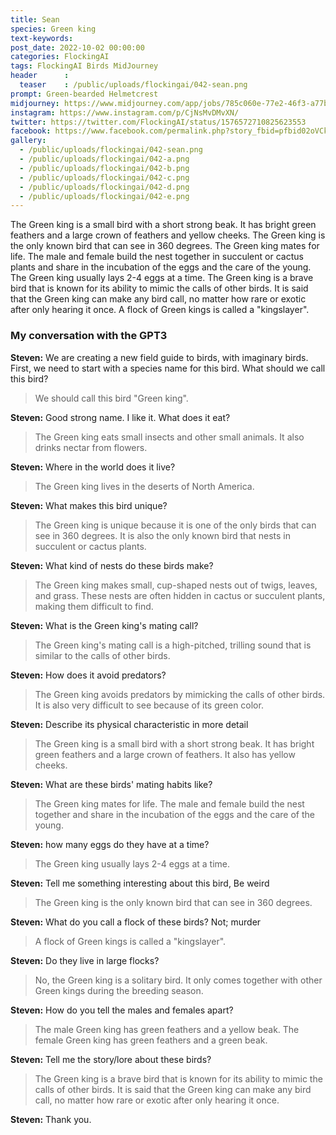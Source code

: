 ```yaml
---
title: Sean
species: Green king
text-keywords: 
post_date: 2022-10-02 00:00:00
categories: FlockingAI
tags: FlockingAI Birds MidJourney 
header      :
  teaser    : /public/uploads/flockingai/042-sean.png
prompt: Green-bearded Helmetcrest
midjourney: https://www.midjourney.com/app/jobs/785c060e-77e2-46f3-a77b-d331a1d34d77
instagram: https://www.instagram.com/p/CjNsMvDMvXN/
twitter: https://twitter.com/FlockingAI/status/1576572710825623553
facebook: https://www.facebook.com/permalink.php?story_fbid=pfbid02oVCkZqUK22C1Gj6RmUdVE9kjN9QBAqsn75xbCgREXUGGUyLxsKGy4ftgE3Fpcjcfl&id=100359656135677
gallery: 
  - /public/uploads/flockingai/042-sean.png
  - /public/uploads/flockingai/042-a.png
  - /public/uploads/flockingai/042-b.png
  - /public/uploads/flockingai/042-c.png
  - /public/uploads/flockingai/042-d.png
  - /public/uploads/flockingai/042-e.png
---
```



The Green king is a small bird with a short strong beak. It has bright green feathers and a large crown of feathers and yellow cheeks. The Green king is the only known bird that can see in 360 degrees. The Green king mates for life. The male and female build the nest together in succulent or cactus plants and share in the incubation of the eggs and the care of the young. The Green king usually lays 2-4 eggs at a time. The Green king is a brave bird that is known for its ability to mimic the calls of other birds. It is said that the Green king can make any bird call, no matter how rare or exotic after only hearing it once. A flock of Green kings is called a "kingslayer".

### My conversation with the GPT3

**Steven:** We are creating a new field guide to birds, with imaginary birds. First, we need to start with a species name for this bird. What should we call this bird?

> We should call this bird "Green king".

**Steven:** Good strong name. I like it. What does it eat?

> The Green king eats small insects and other small animals. It also drinks nectar from flowers.

**Steven:** Where in the world does it live?

> The Green king lives in the deserts of North America.

**Steven:** What makes this bird unique?

> The Green king is unique because it is one of the only birds that can see in 360 degrees. It is also the only known bird that nests in succulent or cactus plants.

**Steven:** What kind of nests do these birds make?

> The Green king makes small, cup-shaped nests out of twigs, leaves, and grass. These nests are often hidden in cactus or succulent plants, making them difficult to find.

**Steven:** What is the Green king's mating call?

> The Green king's mating call is a high-pitched, trilling sound that is similar to the calls of other birds.

**Steven:** How does it avoid predators?

> The Green king avoids predators by mimicking the calls of other birds. It is also very difficult to see because of its green color.

**Steven:** Describe its physical characteristic in more detail

> The Green king is a small bird with a short strong beak. It has bright green feathers and a large crown of feathers. It also has yellow cheeks.

**Steven:** What are these birds' mating habits like?

> The Green king mates for life. The male and female build the nest together and share in the incubation of the eggs and the care of the young.

**Steven:** how many eggs do they have at a time?

> The Green king usually lays 2-4 eggs at a time.

**Steven:** Tell me something interesting about this bird, Be weird

> The Green king is the only known bird that can see in 360 degrees.

**Steven:** What do you call a flock of these birds? Not; murder

> A flock of Green kings is called a "kingslayer".

**Steven:** Do they live in large flocks?

> No, the Green king is a solitary bird. It only comes together with other Green kings during the breeding season.

**Steven:** How do you tell the males and females apart?

> The male Green king has green feathers and a yellow beak. The female Green king has green feathers and a green beak.

**Steven:** Tell me the story/lore about these birds?

> The Green king is a brave bird that is known for its ability to mimic the calls of other birds. It is said that the Green king can make any bird call, no matter how rare or exotic after only hearing it once.

**Steven:** Thank you.
